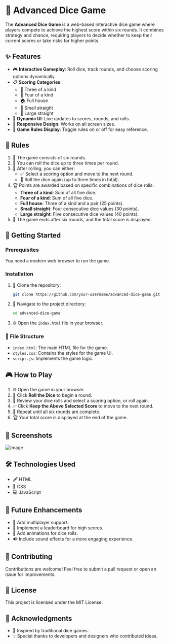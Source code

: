 # 🎲 Advanced Dice Game

The **Advanced Dice Game** is a web-based interactive dice game where players compete to achieve the highest score within six rounds. It combines strategy and chance, requiring players to decide whether to keep their current scores or take risks for higher points.

## ✨ Features

- 🎮 **Interactive Gameplay**: Roll dice, track rounds, and choose scoring options dynamically.
- 📋 **Scoring Categories**:
  - 🎲 Three of a kind
  - 🎲 Four of a kind
  - 🏠 Full house
  - 🔢 Small straight
  - 🔢 Large straight
- 🔄 **Dynamic UI**: Live updates to scores, rounds, and rolls.
- 📱 **Responsive Design**: Works on all screen sizes.
- 📜 **Game Rules Display**: Toggle rules on or off for easy reference.

## 📝 Rules

1. 🎲 The game consists of six rounds.
2. 🎲 You can roll the dice up to three times per round.
3. 🎯 After rolling, you can either:
   - ✅ Select a scoring option and move to the next round.
   - 🔁 Roll the dice again (up to three times in total).
4. 🏆 Points are awarded based on specific combinations of dice rolls:
   - **Three of a kind**: Sum of all five dice.
   - **Four of a kind**: Sum of all five dice.
   - **Full house**: Three of a kind and a pair (25 points).
   - **Small straight**: Four consecutive dice values (30 points).
   - **Large straight**: Five consecutive dice values (40 points).
5. 🚩 The game ends after six rounds, and the total score is displayed.

## 🚀 Getting Started

### Prerequisites

You need a modern web browser to run the game.

### Installation

1. 🔗 Clone the repository:
   ```bash
   git clone https://github.com/your-username/advanced-dice-game.git
   ```
2. 📂 Navigate to the project directory:
   ```bash
   cd advanced-dice-game
   ```
3. 🌐 Open the `index.html` file in your browser.

### 📁 File Structure

- `index.html`: The main HTML file for the game.
- `styles.css`: Contains the styles for the game UI.
- `script.js`: Implements the game logic.

## 🎮 How to Play

1. 🌐 Open the game in your browser.
2. 🎲 Click **Roll the Dice** to begin a round.
3. 🧐 Review your dice rolls and select a scoring option, or roll again.
4. ✅ Click **Keep the Above Selected Score** to move to the next round.
5. 🔁 Repeat until all six rounds are complete.
6. 🏆 Your total score is displayed at the end of the game.

## 📸 Screenshots

![image](https://github.com/user-attachments/assets/6d70204d-c83c-4689-840f-4bfbb94878d1)


## 🛠️ Technologies Used

- 🖋️ HTML
- 🎨 CSS
- 💻 JavaScript

## 🔮 Future Enhancements

- 👥 Add multiplayer support.
- 🏅 Implement a leaderboard for high scores.
- 🎲 Add animations for dice rolls.
- 🔊 Include sound effects for a more engaging experience.

## 🤝 Contributing

Contributions are welcome! Feel free to submit a pull request or open an issue for improvements.

## 📜 License

This project is licensed under the MIT License.

## 🙏 Acknowledgments

- 🎲 Inspired by traditional dice games.
- 💡 Special thanks to developers and designers who contributed ideas.

